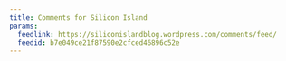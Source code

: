 ```yaml
---
title: Comments for Silicon Island
params:
  feedlink: https://siliconislandblog.wordpress.com/comments/feed/
  feedid: b7e049ce21f87590e2cfced46896c52e
---
```


